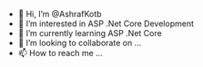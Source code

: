 - 👋 Hi, I’m @AshrafKotb
- 👀 I’m interested in ASP .Net Core Development
- 🌱 I’m currently learning ASP .Net Core
- 💞️ I’m looking to collaborate on ...
- 📫 How to reach me ...

<!---
AshrafKotb/AshrafKotb is a ✨ special ✨ repository because its `README.md` (this file) appears on your GitHub profile.
You can click the Preview link to take a look at your changes.
--->
